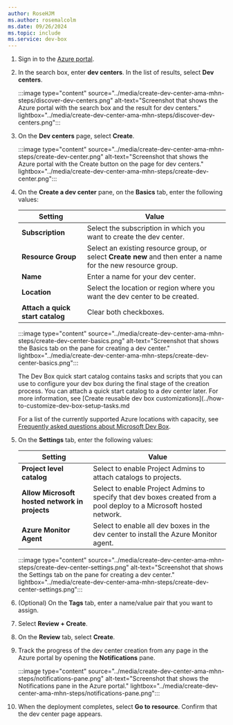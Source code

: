 ```yaml
---
author: RoseHJM
ms.author: rosemalcolm
ms.date: 09/26/2024
ms.topic: include
ms.service: dev-box
---
```


1. Sign in to the [Azure portal](https://portal.azure.com).

1. In the search box, enter **dev centers**. In the list of results, select **Dev centers**.

   :::image type="content" source="../media/create-dev-center-ama-mhn-steps/discover-dev-centers.png" alt-text="Screenshot that shows the Azure portal with the search box and the result for dev centers." lightbox="../media/create-dev-center-ama-mhn-steps/discover-dev-centers.png":::

1. On the **Dev centers** page, select **Create**.

   :::image type="content" source="../media/create-dev-center-ama-mhn-steps/create-dev-center.png" alt-text="Screenshot that shows the Azure portal with the Create button on the page for dev centers." lightbox="../media/create-dev-center-ama-mhn-steps/create-dev-center.png":::

1. On the **Create a dev center** pane, on the **Basics** tab, enter the following values:

   | Setting | Value |
   |---|---|
   | **Subscription** | Select the subscription in which you want to create the dev center. |
   | **Resource Group** | Select an existing resource group, or select **Create new** and then enter a name for the new resource group. |
   | **Name** | Enter a name for your dev center. |
   | **Location** | Select the location or region where you want the dev center to be created. |
   | **Attach a quick start catalog** | Clear both checkboxes. |

   :::image type="content" source="../media/create-dev-center-ama-mhn-steps/create-dev-center-basics.png" alt-text="Screenshot that shows the Basics tab on the pane for creating a dev center." lightbox="../media/create-dev-center-ama-mhn-steps/create-dev-center-basics.png":::

   The Dev Box quick start catalog contains tasks and scripts that you can use to configure your dev box during the final stage of the creation process. You can attach a quick start catalog to a dev center later. For more information, see [Create reusable dev box customizations](../how-to-customize-dev-box-setup-tasks.md

   For a list of the currently supported Azure locations with capacity, see [Frequently asked questions about Microsoft Dev Box](https://aka.ms/devbox_acom).

1. On the **Settings** tab, enter the following values:

   | Setting | Value |
   |---|---|
   | **Project level catalog** | Select to enable Project Admins to attach catalogs to projects. |
   | **Allow Microsoft hosted network in projects** | Select to enable Project Admins to specify that dev boxes created from a pool deploy to a Microsoft hosted network.  |
   | **Azure Monitor Agent** | Select to enable all dev boxes in the dev center to install the Azure Monitor agent. |

   :::image type="content" source="../media/create-dev-center-ama-mhn-steps/create-dev-center-settings.png" alt-text="Screenshot that shows the Settings tab on the pane for creating a dev center." lightbox="../media/create-dev-center-ama-mhn-steps/create-dev-center-settings.png":::

1. (Optional) On the **Tags** tab, enter a name/value pair that you want to assign.

1. Select **Review + Create**.

1. On the **Review** tab, select **Create**.

1. Track the progress of the dev center creation from any page in the Azure portal by opening the **Notifications** pane.

   :::image type="content" source="../media/create-dev-center-ama-mhn-steps/notifications-pane.png" alt-text="Screenshot that shows the Notifications pane in the Azure portal." lightbox="../media/create-dev-center-ama-mhn-steps/notifications-pane.png":::

1. When the deployment completes, select **Go to resource**. Confirm that the dev center page appears.
